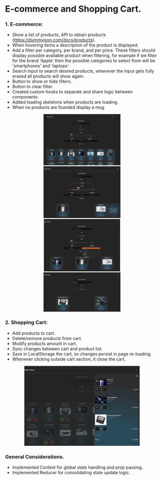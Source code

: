 # E-commerce and Shopping Cart.

### 1. E-commerce:

- Show a list of products, API to obtain products (https://dummyjson.com/docs/products).
- When hovering items a description of the product is displayed.
- Add a filter per category, per brand, and per price. These filters should display possible available product when filtering, for example if we filter for the brand 'Apple' then the possible categories to select from will be 'smartphones' and 'laptops'.
- Search input to search desired products, whenever the input gets fully erased all products will show again.
- Button to show or hide filters.
- Button to clear filter.
- Created custom hooks to separate and share logic between components.
- Added loading skeletons when products are loading.
- When no products are founded display a msg.

<div align='center' display='flex' flex-direction='row' width='100%' >
<img src='./src/assets/e-commerce_img_git.png' width='50%' >
</div>

<div align='center' display='flex' flex-direction='row' width='100%' >
<img src='./src/assets/e-commerce_img_git_2.png' width='50%' >
<img src='./src/assets/e-commerce_img_git_3.png' width='49.5%' >
<img src='./src/assets/e-commerce_img_git_4.png' width='50%' >
</div>

### 2. Shopping Cart:

- Add products to cart.
- Delete/remove products from cart.
- Modify products amount in cart.
- Sync changes between cart and product list.
- Save in LocalStorage the cart, so changes persist in page re-loading.
- Whenever clicking outside cart section, it close the cart.

<div align='center' display='flex' flex-direction='row' width='100%' >
<img src='./src/assets/cart_img_git.png' width='75%' >
</div>

### General Considerations.

- Implemented Context for global state handling and prop passing.
- Implemented Reducer for consolidating state update logic.
